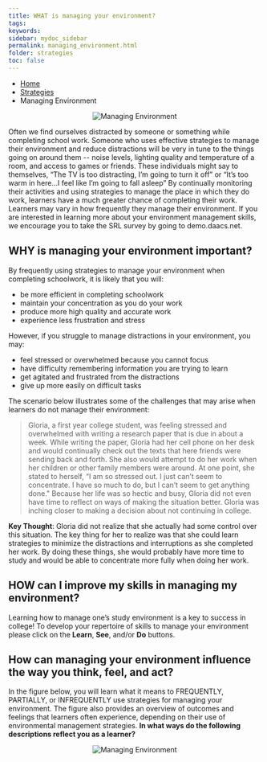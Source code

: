 ```yaml
---
title: WHAT is managing your environment?
tags: 
keywords: 
sidebar: mydoc_sidebar
permalink: managing_environment.html
folder: strategies
toc: false
---
```


<ul class="breadcrumb">
    <li><a href="index.html">Home</a></li>
    <li><a href="strategies.html">Strategies</a></li>
    <li class="active">Managing Environment</li>
</ul>


<center><img src='images/LSManagingEnvironment.JPG' alt='Managing Environment' /></center>

Often we find ourselves distracted by someone or something while completing school work. Someone who uses effective strategies to manage their environment and reduce distractions will be very in tune to the things going on around them -- noise levels, lighting quality and temperature of a room, and access to games or friends. These individuals might say to themselves, “The TV is too distracting, I’m going to turn it off” or “It’s too warm in here…I feel like I’m going to fall asleep” By continually monitoring their activities and using strategies to manage the place in which they do work, learners have a much greater chance of completing their work. 
Learners may vary in how frequently they manage their environment. If you are interested in learning more about your environment management skills, we encourage you to take the SRL survey by going to demo.daacs.net.

## WHY is managing your environment important?

By frequently using strategies to manage your environment when completing schoolwork, it is likely that you will:

* be more efficient in completing schoolwork
* maintain your concentration as you do your work
* produce more high quality and accurate work 
* experience less frustration and stress

However, if you struggle to manage distractions in your environment, you may:

* feel stressed or overwhelmed because you cannot focus
* have difficulty remembering information you are trying to learn
* get agitated and frustrated from the distractions  
* give up more easily on difficult tasks

The scenario below illustrates some of the challenges that may arise when learners do not manage their environment:
> Gloria, a first year college student, was feeling stressed and overwhelmed with writing a research paper that is due in about a week. While writing the paper, Gloria had her cell phone on her desk and would continually check out the texts that here friends were sending back and forth. She also would attempt to do her work when her children or other family members were around. At one point, she stated to herself, “I am so stressed out. I just can’t seem to concentrate. I have so much to do, but I can’t seem to get anything done." Because her life was so hectic and busy, Gloria did not even have time to reflect on ways of making the situation better. Gloria was inching closer to making a decision about not continuing in college. 

**Key Thought**: Gloria did not realize that she actually had some control over this situation. The key thing for her to realize was that she could learn strategies to minimize the distractions and interruptions as she completed her work. By doing these things, she would probably have more time to study and would be able to concentrate more fully when doing her work.

## HOW can I improve my skills in managing my environment?
Learning how to manage one’s study environment is a key to success in college! To develop your repertoire of skills to manage your environment please click on the **Learn**, **See**, and/or **Do** buttons.

## How can managing your environment influence the way you think, feel, and act?
In the figure below, you will learn what it means to FREQUENTLY, PARTIALLY, or INFREQUENTLY use strategies for managing your environment. The figure also provides an overview of outcomes and feelings that learners often experience, depending on their use of environmental management strategies. **In what ways do the following descriptions reflect you as a learner?**

<center><img src='images/LSManagingEnvironment2.JPG' alt='Managing Environment' /></center>
